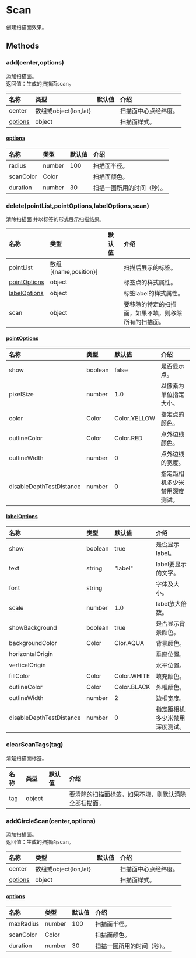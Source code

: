 # Scan

创建扫描面效果。

## Methods

### add\(center,options\)

添加扫描面。  
返回值：生成的扫描面scan。

| 名称 | 类型 | 默认值 | 介绍 |
| :--- | :--- | :--- | :--- |
| center | 数组或object{lon,lat} |  | 扫描面中心点经纬度。 |
| [options](scan.md) | object |  | 扫描面样式。 |

#### [options](scan.md)

| 名称 | 类型 | 默认值 | 介绍 |
| :--- | :--- | :--- | :--- |
| radius | number | 100 | 扫描面半径。 |
| scanColor | Color |  | 扫描面颜色。 |
| duration | number | 30 | 扫描一圈所用的时间（秒）。 |

### delete\(pointList,pointOptions,labelOptions,scan\)

清除扫描面 并以标签的形式展示扫描结果。

| 名称 | 类型 | 默认值 | 介绍 |
| :--- | :--- | :--- | :--- |
| pointList | 数组\[{name,position}\] |  | 扫描后展示的标签。 |
| [pointOptions](scan.md) | object |  | 标签点的样式属性。 |
| [labelOptions](scan.md) | object |  | 标签label的样式属性。 |
| scan | object |  | 要移除的特定的扫描面，如果不填，则移除所有的扫描面。 |

#### [pointOptions](scan.md)

| 名称 | 类型 | 默认值 | 介绍 |
| :--- | :--- | :--- | :--- |
| show | boolean | false | 是否显示点。 |
| pixelSize | number | 1.0 | 以像素为单位指定大小。 |
| color | Color | Color.YELLOW | 指定点的颜色。 |
| outlineColor | Color | Color.RED | 点外边线颜色。 |
| outlineWidth | number | 0 | 点外边线的宽度。 |
| disableDepthTestDistance | number | 0 | 指定距相机多少米禁用深度测试。 |

#### [labelOptions](scan.md)

| 名称 | 类型 | 默认值 | 介绍 |
| :--- | :--- | :--- | :--- |
| show | boolean | true | 是否显示label。 |
| text | string | "label" | label要显示的文字。 |
| font | string |  | 字体及大小。 |
| scale | number | 1.0 | label放大倍数。 |
| showBackground | boolean | true | 是否显示背景颜色。 |
| backgroundColor | Color | Clor.AQUA | 背景颜色。 |
| horizontalOrigin |  |  | 垂直位置。 |
| verticalOrigin |  |  | 水平位置。 |
| fillColor | Color | Color.WHITE | 填充颜色。 |
| outlineColor | Color | Color.BLACK | 外框颜色。 |
| outlineWidth | number | 2 | 边框宽度。 |
| disableDepthTestDistance | number | 0 | 指定距相机多少米禁用深度测试。 |

### clearScanTags\(tag\)

清楚扫描面标签。

| 名称 | 类型 | 默认值 | 介绍 |
| :--- | :--- | :--- | :--- |
| tag | object |  | 要清除的扫描面标签，如果不填，则默认清除全部扫描面。 |

### addCircleScan\(center,options\)

添加扫描面。  
返回值：生成的扫描面scan。

| 名称 | 类型 | 默认值 | 介绍 |
| :--- | :--- | :--- | :--- |
| center | 数组或object{lon,lat} |  | 扫描面中心点经纬度。 |
| [options](scan.md) | object |  | 扫描面样式。 |

#### [options](scan.md)

| 名称 | 类型 | 默认值 | 介绍 |
| :--- | :--- | :--- | :--- |
| maxRadius | number | 100 | 扫描面半径。 |
| scanColor | Color |  | 扫描面颜色。 |
| duration | number | 30 | 扫描一圈所用的时间（秒）。 |

